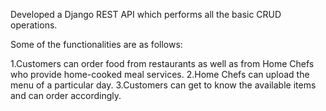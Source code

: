 Developed a Django REST API  which performs all the basic CRUD operations. 

Some of the functionalities are as follows:

1.Customers can order food from restaurants as well as from Home Chefs who provide home-cooked meal services.
2.Home Chefs can upload the menu of a particular day. 
3.Customers can get to know the available items and can order accordingly.

